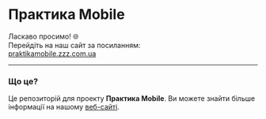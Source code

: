 # Практика Mobile

Ласкаво просимо! 🌐  
Перейдіть на наш сайт за посиланням:  
[praktikamobile.zzz.com.ua](http://praktikamobile.zzz.com.ua)

---
### Що це?
Це репозиторій для проекту **Практика Mobile**. Ви можете знайти більше інформації на нашому [веб-сайті](http://praktikamobile.zzz.com.ua).
